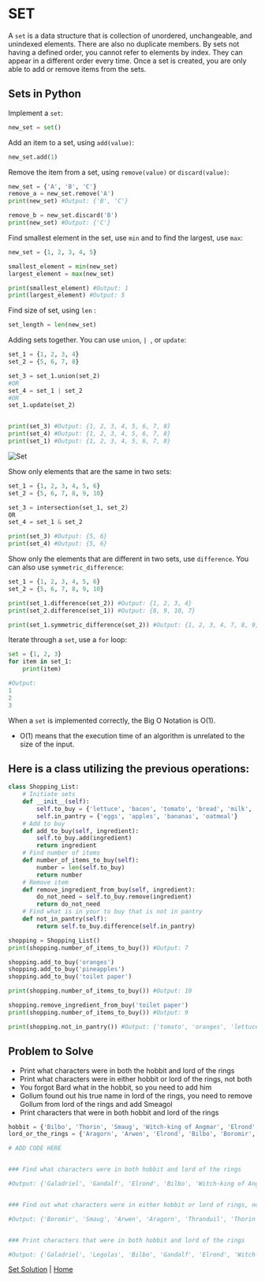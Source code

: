 # SET 

A `set` is a data structure that is collection of unordered, unchangeable, and unindexed elements. There are also no duplicate members.  By sets not having a defined order, you cannot refer to elements by index. They can appear in a different order every time. Once a set is created, you are only able to add or remove items from the sets.

## Sets in Python
Implement a `set`:
```python
new_set = set()
```

Add an item to a set, using `add(value)`:
```python
new_set.add(1)
```

Remove the item from a set, using `remove(value)` or `discard(value)`:
```python
new_set = {'A', 'B', 'C'}
remove_a = new_set.remove('A')
print(new_set) #Output: {'B', 'C'}

remove_b = new_set.discard('B')
print(new_set) #Output: {'C'}
```

Find smallest element in the set, use `min` and to find the largest, use `max`:
```python
new_set = {1, 2, 3, 4, 5}

smallest_element = min(new_set)
largest_element = max(new_set)

print(smallest_element) #Output: 1
print(largest_element) #Output: 5
```

Find size of set, using `len` :
```python
set_length = len(new_set)
```

Adding sets together. You can use `union`, `| `, or `update`:
```python
set_1 = {1, 2, 3, 4}
set_2 = {5, 6, 7, 8}

set_3 = set_1.union(set_2)
#OR
set_4 = set_1 | set_2
#OR
set_1.update(set_2)


print(set_3) #Output: {1, 2, 3, 4, 5, 6, 7, 8}
print(set_4) #Output: {1, 2, 3, 4, 5, 6, 7, 8}
print(set_1) #Output: {1, 2, 3, 4, 5, 6, 7, 8}
```

![Set]()

Show only elements that are the same in two sets:
```python
set_1 = {1, 2, 3, 4, 5, 6}
set_2 = {5, 6, 7, 8, 9, 10}

set_3 = intersection(set_1, set_2)
OR
set_4 = set_1 & set_2

print(set_3) #Output: {5, 6}
print(set_4) #Output: {5, 6}
```

Show only the elements that are different in two sets, use `difference`. You can also use `symmetric_difference`:
```python
set_1 = {1, 2, 3, 4, 5, 6}
set_2 = {5, 6, 7, 8, 9, 10}

print(set_1.difference(set_2)) #Output: {1, 2, 3, 4}
print(set_2.difference(set_1)) #Output: {8, 9, 10, 7}

print(set_1.symmetric_difference(set_2)) #Output: {1, 2, 3, 4, 7, 8, 9, 10}
```

Iterate through a `set`, use a `for` loop:
```python
set = {1, 2, 3}
for item in set_1:
    print(item)

#Output: 
1
2
3
```

When a `set` is implemented correctly, the Big O Notation is O(1). 
- O(1) means that the execution time of an algorithm is unrelated to the size of the input.

## Here is a class utilizing the previous operations: ##
```python
class Shopping_List:
    # Initiate sets
    def __init__(self):
        self.to_buy = {'lettuce', 'bacon', 'tomato', 'bread', 'milk', 'eggs', 'bananas'}
        self.in_pantry = {'eggs', 'apples', 'bananas', 'oatmeal'}
    # Add to buy
    def add_to_buy(self, ingredient):
        self.to_buy.add(ingredient)
        return ingredient
    # Find number of items
    def number_of_items_to_buy(self):
        number = len(self.to_buy)
        return number
    # Remove item
    def remove_ingredient_from_buy(self, ingredient):
        do_not_need = self.to_buy.remove(ingredient)
        return do_not_need
    # Find what is in your to buy that is not in pantry
    def not_in_pantry(self):
        return self.to_buy.difference(self.in_pantry)

shopping = Shopping_List()
print(shopping.number_of_items_to_buy()) #Output: 7

shopping.add_to_buy('oranges')
shopping.add_to_buy('pineapples')
shopping.add_to_buy('toilet paper')

print(shopping.number_of_items_to_buy()) #Output: 10

shopping.remove_ingredient_from_buy('toilet paper')
print(shopping.number_of_items_to_buy()) #Output: 9

print(shopping.not_in_pantry()) #Output: {'tomato', 'oranges', 'lettuce', 'milk', 'pineapples', 'bacon', 'bread'}

```


## Problem to Solve
- Print what characters were in both the hobbit and lord of the rings
- Print what characters were in either hobbit or lord of the rings, not both
- You forgot Bard what in the hobbit, so you need to add him
- Gollum found out his true name in lord of the rings, you need to remove Gollum from lord of the rings and add Smeagol
- Print characters that were in both hobbit and lord of the rings

```python
hobbit = {'Bilbo', 'Thorin', 'Smaug', 'Witch-king of Angmar', 'Elrond', 'Galadriel', 'Gandalf', 'Gollum', 'Thranduil', 'Legolas', 'Saruman'}
lord_or_the_rings = {'Aragorn', 'Arwen', 'Elrond', 'Bilbo', 'Boromir', 'Gollum', 'Frodo', 'Galadriel', 'Gandalf', 'Legolas', 'Saruman', 'Witch-king of Angmar'}

# ADD CODE HERE


### Find what characters were in both hobbit and lord of the rings

#Output: {'Galadriel', 'Gandalf', 'Elrond', 'Bilbo', 'Witch-king of Angmar', 'Legolas', 'Gollum', 'Saruman'}


### Find out what characters were in either hobbit or lord of rings, not both

#Output: {'Boromir', 'Smaug', 'Arwen', 'Aragorn', 'Thranduil', 'Thorin', 'Frodo'}


### Print characters that were in both hobbit and lord of the rings

#Output: {'Galadriel', 'Legolas', 'Bilbo', 'Gandalf', 'Elrond', 'Witch-king of Angmar', 'Saruman'}

```


[Set Solution](set_problem_SOLUTION.py) |  [Home]()
